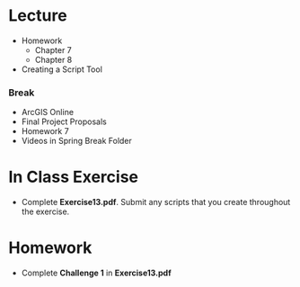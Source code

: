 # Lecture
- Homework
  - Chapter 7
  - Chapter 8
- Creating a Script Tool
### Break
- ArcGIS Online
- Final Project Proposals
- Homework 7
- Videos in Spring Break Folder

# In Class Exercise
- Complete **Exercise13.pdf**. Submit any scripts that you create throughout the exercise.
# Homework
- Complete **Challenge 1** in **Exercise13.pdf**
